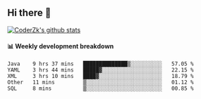 ## Hi there 👋

[![CoderZk's github stats](https://github-readme-stats.vercel.app/api?username=zhoukuo123&show_icons=true&count_private=true)](https://github.com/anuraghazra/github-readme-stats)

#### :bar_chart: Weekly development breakdown

<!--START_SECTION:waka-->
```text
Java    9 hrs 37 mins   ██████████████▒░░░░░░░░░░   57.05 % 
YAML    3 hrs 44 mins   █████▓░░░░░░░░░░░░░░░░░░░   22.15 % 
XML     3 hrs 10 mins   ████▓░░░░░░░░░░░░░░░░░░░░   18.79 % 
Other   11 mins         ▒░░░░░░░░░░░░░░░░░░░░░░░░   01.12 % 
SQL     8 mins          ▒░░░░░░░░░░░░░░░░░░░░░░░░   00.85 % 
```
<!--END_SECTION:waka-->

